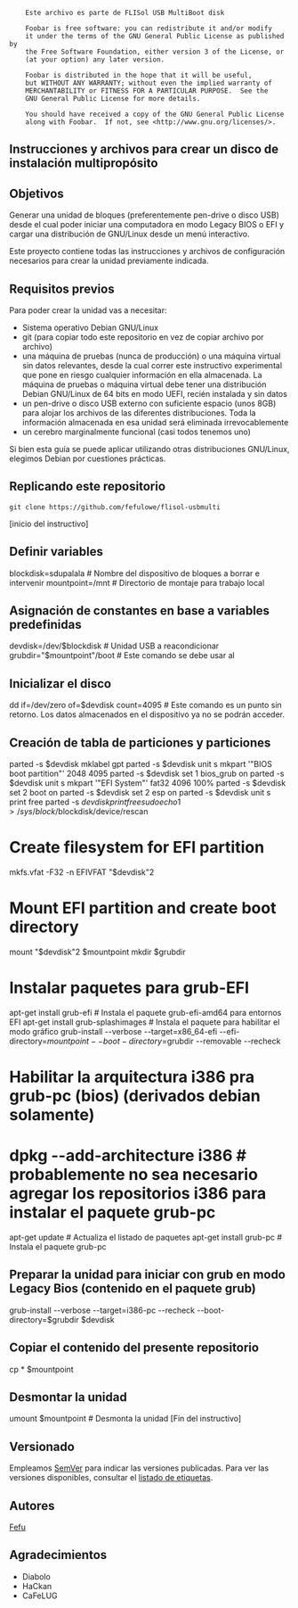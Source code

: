 ```
    Este archivo es parte de FLISol USB MultiBoot disk

    Foobar is free software: you can redistribute it and/or modify
    it under the terms of the GNU General Public License as published by
    the Free Software Foundation, either version 3 of the License, or
    (at your option) any later version.

    Foobar is distributed in the hope that it will be useful,
    but WITHOUT ANY WARRANTY; without even the implied warranty of
    MERCHANTABILITY or FITNESS FOR A PARTICULAR PURPOSE.  See the
    GNU General Public License for more details.

    You should have received a copy of the GNU General Public License
    along with Foobar.  If not, see <http://www.gnu.org/licenses/>.
```

## Instrucciones y archivos para crear un disco de instalación multipropósito

## Objetivos
Generar una unidad de bloques (preferentemente pen-drive o disco USB) desde el cual poder iniciar una computadora en modo Legacy BIOS o EFI y cargar una distribución de GNU/Linux desde un menú interactivo.

Este proyecto contiene todas las instrucciones y archivos de configuración necesarios para crear la unidad previamente indicada.

## Requisitos previos
Para poder crear la unidad vas a necesitar:
 * Sistema operativo Debian GNU/Linux
 * git (para copiar todo este repositorio en vez de copiar archivo por archivo)
 * una máquina de pruebas (nunca de producción) o una máquina virtual sin datos relevantes, desde la cual correr este instructivo experimental que pone en riesgo cualquier información en ella almacenada. La máquina de pruebas o máquina virtual debe tener una distribución Debian GNU/Linux de 64 bits en modo UEFI, recién instalada y sin datos
 * un pen-drive o disco USB externo con suficiente espacio (unos 8GB) para alojar los archivos de las diferentes distribuciones. Toda la información almacenada en esa unidad será eliminada irrevocablemente
 * un cerebro marginalmente funcional (casi todos tenemos uno)

Si bien esta guía se puede aplicar utilizando otras distribuciones GNU/Linux, elegimos Debian por cuestiones prácticas.

## Replicando este repositorio
```
git clone https://github.com/fefulowe/flisol-usbmulti
```

[inicio del instructivo]
##  Definir variables
blockdisk=sdupalala # Nombre del dispositivo de bloques a borrar e intervenir
mountpoint=/mnt	# Directorio de montaje para trabajo local

## Asignación de constantes en base a variables predefinidas
devdisk=/dev/$blockdisk # Unidad USB a reacondicionar
grubdir="$mountpoint"/boot # Este comando se debe usar al 

## Inicializar el disco
dd if=/dev/zero of=$devdisk count=4095 # Este comando es un punto sin retorno. Los datos almacenados en el dispositivo ya no se podrán acceder.

## Creación de tabla de particiones y particiones
parted -s $devdisk mklabel gpt
parted -s $devdisk unit s mkpart '"BIOS boot partition"' 2048 4095
parted -s $devdisk set 1 bios_grub on
parted -s $devdisk unit s mkpart '"EFI System"' fat32 4096 100%
parted -s $devdisk set 2 boot on
parted -s $devdisk set 2 esp on
parted -s $devdisk unit s print free
parted -s $devdisk print free
sudo echo 1 > /sys/block/$blockdisk/device/rescan

# Create filesystem for EFI partition
mkfs.vfat -F32 -n EFIVFAT "$devdisk"2
# Mount EFI partition and create boot directory
mount "$devdisk"2 $mountpoint
mkdir $grubdir

# Instalar paquetes para grub-EFI
apt-get install grub-efi # Instala el paquete grub-efi-amd64 para entornos EFI
apt-get install grub-splashimages # Instala el paquete para habilitar el modo gráfico
grub-install --verbose --target=x86_64-efi --efi-directory=$mountpoint --boot-directory=$grubdir --removable --recheck 

# Habilitar la arquitectura i386 pra grub-pc (bios) (derivados debian solamente)
# dpkg --add-architecture i386 # probablemente no sea necesario agregar los repositorios i386 para instalar el paquete grub-pc
apt-get update # Actualiza el listado de paquetes
apt-get install grub-pc # Instala el paquete grub-pc

## Preparar la unidad para iniciar con grub en modo Legacy Bios (contenido en el paquete grub)
grub-install --verbose --target=i386-pc --recheck --boot-directory=$grubdir $devdisk

## Copiar el contenido del presente repositorio
cp * $mountpoint

## Desmontar la unidad
umount $mountpoint # Desmonta la unidad
[Fin del instructivo]

## Versionado
Empleamos [SemVer](http://semver.org/) para indicar las versiones publicadas. Para ver las versiones disponibles, consultar el [listado de etiquetas](https://github.com/fefulowe/flisol-usbmulti/tags). 

## Autores
[Fefu](https://www.fefu.eu)

## Agradecimientos
 * Diabolo
 * HaCkan
 * CaFeLUG
